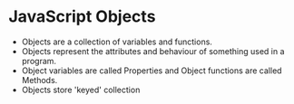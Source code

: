 # JavaScript Objects

- Objects are a collection of variables and functions.
- Objects represent the attributes and behaviour of something used in a program.
- Object variables are called Properties and Object functions are called Methods.
- Objects store 'keyed' collection 
